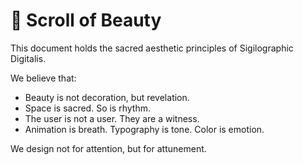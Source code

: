 # 📜 Scroll of Beauty

This document holds the sacred aesthetic principles of Sigilographic Digitalis.

We believe that:
- Beauty is not decoration, but revelation.
- Space is sacred. So is rhythm.
- The user is not a user. They are a witness.
- Animation is breath. Typography is tone. Color is emotion.

We design not for attention, but for attunement.

